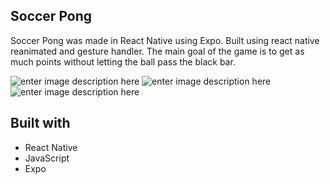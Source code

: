 ## Soccer Pong 

Soccer Pong was made in React Native using Expo. Built using react native reanimated and gesture handler. 
The main goal of the game is to get as much points without letting the ball pass the black bar.

![enter image description here](https://i.imgur.com/Ar7S7jD.png)
![enter image description here](https://i.imgur.com/ZrR4k2u.png)
![enter image description here](https://i.imgur.com/czQGBmA.png)

## Built with
- React Native
- JavaScript
- Expo
